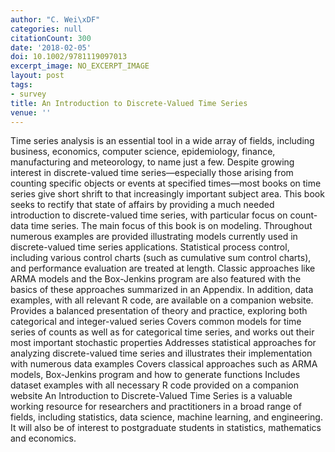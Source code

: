```yaml
---
author: "C. Wei\xDF"
categories: null
citationCount: 300
date: '2018-02-05'
doi: 10.1002/9781119097013
excerpt_image: NO_EXCERPT_IMAGE
layout: post
tags:
- survey
title: An Introduction to Discrete-Valued Time Series
venue: ''
---
```

Time series analysis is an essential tool in a wide array of fields, including business, economics, computer science, epidemiology, finance, manufacturing and meteorology, to name just a few. Despite growing interest in discrete-valued time series—especially those arising from counting specific objects or events at specified times—most books on time series give short shrift to that increasingly important subject area. This book seeks to rectify that state of affairs by providing a much needed introduction to discrete-valued time series, with particular focus on count-data time series. The main focus of this book is on modeling. Throughout numerous examples are provided illustrating models currently used in discrete-valued time series applications. Statistical process control, including various control charts (such as cumulative sum control charts), and performance evaluation are treated at length. Classic approaches like ARMA models and the Box-Jenkins program are also featured with the basics of these approaches summarized in an Appendix. In addition, data examples, with all relevant R code, are available on a companion website. Provides a balanced presentation of theory and practice, exploring both categorical and integer-valued series Covers common models for time series of counts as well as for categorical time series, and works out their most important stochastic properties Addresses statistical approaches for analyzing discrete-valued time series and illustrates their implementation with numerous data examples Covers classical approaches such as ARMA models, Box-Jenkins program and how to generate functions Includes dataset examples with all necessary R code provided on a companion website An Introduction to Discrete-Valued Time Series is a valuable working resource for researchers and practitioners in a broad range of fields, including statistics, data science, machine learning, and engineering. It will also be of interest to postgraduate students in statistics, mathematics and economics.

